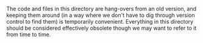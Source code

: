 The code and files in this directory are hang-overs from an old version,
and keeping them around (in a way where we don't have to dig through
version control to find them) is temporarily convenient.  Everything in
this directory should be considered effectively obsolete though we may
want to refer to it from time to time.